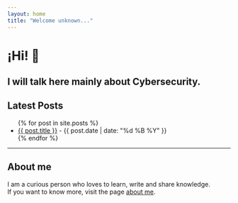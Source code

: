 ```yaml
---
layout: home
title: "Welcome unknown..."
---
```


# ¡Hi! 👋

I will talk here mainly about Cybersecurity.
---

## Latest Posts

<ul>
  {% for post in site.posts %}
    <li>
      <a href="{{ post.url | relative_url }}">{{ post.title }}</a> - {{ post.date | date: "%d %B %Y" }}
    </li>
  {% endfor %}
</ul>

---

## About me

I am a curious person who loves to learn, write and share knowledge.  
If you want to know more, visit the page [about me](/about).

